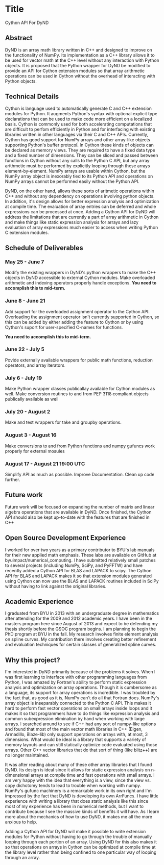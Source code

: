 # Title
Cython API For DyND

## Abstract
DyND is an array math library written in C++ and designed to improve on the functionality of NumPy.
Its implementation as a C++ library allows it to be used for vector math at the C++ level without any interaction with Python objects.
It is proposed that the Python wrapper for DyND be modified to provide an API for Cython extension modules so that array arithmetic operations can be used in Cython without the overhead of interacting with Python objects.

## Technical Details
Cython is language used to automatically generate C and C++ extension modules for Python.
It augments Python's syntax with optional explicit type declarations that can be used to make code more efficient on a localized basis.
Cython is commonly used for both accelerating computations that are difficult to perfom efficiently in Python and for interfacing with existing libraries written in other languages via their C and C++ APIs.
Currently, Cython has good support for NumPy arrays and other array-like objects supporting Python's buffer protocol.
In Cython these kinds of objects can be declared as memory views.
They are required to have a fixed data type and a fixed number of dimensions.
They can be sliced and passed between functions in Cython without any calls to the Python C API, but any array arithmetic must be performed by explicitly looping through these arrays element-by-element.
NumPy arrays are usable within Cython, but the NumPy array object is inexorably tied to its Python API and operations on NumPy arrays cannot be performed easily without the Python API.

DyND, on the other hand, allows these sorts of aritmetic operations within C++ and without any dependency on operations involving python objects.
In addition, it's design allows for better expression analysis and optimization at compile time.
The evaluation of array entries can be deferred and whole expressions can be processed at once.
Adding a Cython API for DyND will address the limitations that are currently a part of array arithmetic in Cython and make things like static expression analysis for arrays and lazy evaluation of array expressions much easier to access when writing Python C extension modules.

## Schedule of Deliverables

### May 25 -  June 7
Modify the existing wrappers in DyND's python wrappers to make the C++ objects in DyND accessible to external Cython modules.
Make overloaded arithmetic and indexing operators properly handle exceptions.
**You need to accomplish this to mid-term.**

### June 8 - June 21
Add support for the overloaded assignment operator to the Cython API.
Overloading the assignment operator isn't currently supported in Cython, so this can be added by either adding the feature to Cython or by using Cython's suport for user-specified C-names for functions.

**You need to accomplish this to mid-term.**

### June 22 - July 5
Povide externally available wrappers for public math functions, reduction operators, and array iterators.

### July 6 - July 19
Make Python wrapper classes publicallay available for Cython modules as well.
Make conversion routines to and from PEP 3118 compliant objects publically available as well

### July 20 - August 2
Make and test wrappers for take and groupby operations.

### August 3 - August 16
Make conversions to and from Python functions and numpy gufuncs work properly for external mosules

### August 17 - August 21 19:00 UTC
Simplify API as much as possible.
Improve Documentation.
Clean up code further.

## Future work
Future work will be focused on expanding the number of matrix and linear algebra operations that are available in DyND.
Once finished, the Cython API should also be kept up-to-date with the features that are finished in C++

## Open Source Development Experience
I worked for over two years as a primary contributor to BYU's lab manuals for their new applied math emphasis.
These labs are available on GitHub at byuimpact/numerical_computing.
I have submitted relatively small patches to several projects (including NumPy, SciPy, and PyFFTW) and have recently added a Cython API for BLAS and LAPACK to scipy.
The Cython API for BLAS and LAPACK makes it so that extension modules generated using Cython can now use the BLAS and LAPACK routines included in SciPy without having to link against the original libraries.

## Academic Experience
I graduated from BYU in 2013 with an undergraduate degree in mathematics after attending for the 2009 and 2012 academic years.
I have been in the masters program here since August of 2013 and expect to be defending my thesis shortly before the GSOC program begins.
I am planning to begin the PhD program at BYU in the fall.
My research involves finite element analysis on spline curves.
My contribution there involves creating better refinement and evaluation techniques for certain classes of generalized spline curves.

## Why this project?
I'm interested in DyND primarily because of the problems it solves.
When I was first learning to interface with other programming languages from Python, I was amazed by Fortran's ability to perform static expression analysis and optimization on array operations.
Though it is cumbersome as a language, its support for array operations is incredible.
I was troubled by the fact that, as good as it is, NumPy can't do all that Fortran does.
NumPy's array object is inseparably connected to the Python C API.
This makes it hard to perform fast vector operations on small arrays inside loops and it makes it so that programmers have to do things like expression analysis and common subexpression elimination by hand when working with large arrays.
I searched around to see if C++ had any sort of numpy-like options and found that most of the main vector math libraries in C++ (Eigen, Armadillo, Blaze-lib) only support operations on arrays with, at most, 3 dimensions.
What would be ideal is a library that supports a variety of memory layouts and can still statically optimize code evaluated using those arrays.
Other C++ vector libraries that do that sort of thing (like blitz++) are no longer maintained. 

It was after reading about many of these other array libraries that I found DyND.
Its design is ideal since it allows for static expression analysis on n-dimensional arrays at compile time and fast operations with small arrays.
I am very happy with the idea that everything is a view, since the view vs. copy dichotomy tends to lead to trouble when working with numpy.
NumPy's gufunc machinery is a remarkable work in its own right and I'm impressed by the fact that DyND is developing its own ArrFuncs.
I have little experience with writing a library that does static analysis like this since most of my experience has been in numerical methods, but I want to contribute because I see the massive kinds of benefits it will have.
As I learn more about the mechanics of how to use DyND, it makes me all the more anxious to help.

Adding a Cython API for DyND will make it possible to write extension modules for Python without having to go through the trouble of manually looping through each portion of an array.
Using DyND for this also makes it so that operations on arrays in Cython can be optimized at compile time at the library level rather than being confined to one particular way of looping through an array.

